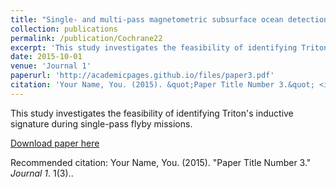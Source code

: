 ```yaml
---
title: "Single- and multi-pass magnetometric subsurface ocean detection and characterization in icy worlds using principal component analysis: Application to Triton"
collection: publications
permalink: /publication/Cochrane22
excerpt: 'This study investigates the feasibility of identifying Triton's inductive signature during single-pass flyby missions.'
date: 2015-10-01
venue: 'Journal 1'
paperurl: 'http://academicpages.github.io/files/paper3.pdf'
citation: 'Your Name, You. (2015). &quot;Paper Title Number 3.&quot; <i>Journal 1</i>. 1(3).'
---
```

This study investigates the feasibility of identifying Triton's inductive signature during single-pass flyby missions.

[Download paper here](http://academicpages.github.io/files/paper3.pdf)

Recommended citation: Your Name, You. (2015). "Paper Title Number 3." <i>Journal 1</i>. 1(3)..
